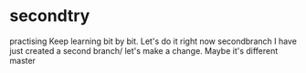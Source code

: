 # secondtry
practising 
Keep learning bit by bit.
Let's do it 
right now
secondbranch
I have just created a second branch/
let's make a change.
Maybe it's different
master
